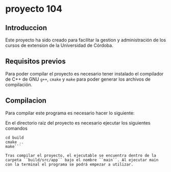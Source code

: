 # proyecto 104

## Introduccion
Este proyecto ha sido creado para facilitar la gestion y administración de los cursos de extension de la Universidad de Córdoba.

## Requisitos previos
Para poder compilar el proyecto es necesario tener instalado el compilador de C++ de GNU ``g++``, ``cmake`` y ``make`` para poder generar los archivos de compilación.

## Compilacion
Para compilar este programa es necesario hacer lo siguiente:

En el directorio raiz del proyecto es necesario ejecutar los siguientes comandos

```mkdir build
cd build
cmake ..
make```

Tras compilar el proyecto, el ejecutable se encuentra dentro de la carpeta ``build/src/app`` bajo el nombre ``main``. Al ejecutar main con la terminal el programa se podrá empezar a utilizar.

